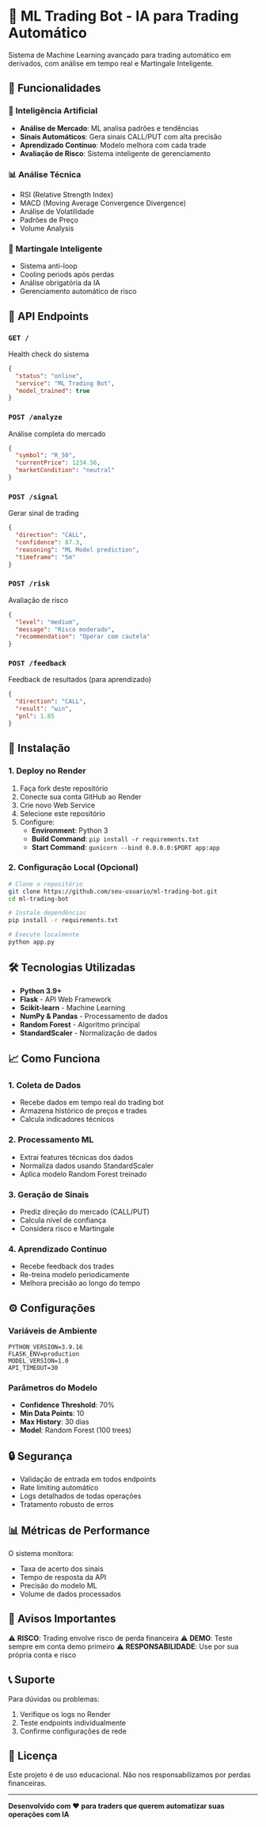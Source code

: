 # 🤖 ML Trading Bot - IA para Trading Automático

Sistema de Machine Learning avançado para trading automático em derivados, com análise em tempo real e Martingale Inteligente.

## 🚀 Funcionalidades

### 🧠 Inteligência Artificial
- **Análise de Mercado**: ML analisa padrões e tendências
- **Sinais Automáticos**: Gera sinais CALL/PUT com alta precisão
- **Aprendizado Contínuo**: Modelo melhora com cada trade
- **Avaliação de Risco**: Sistema inteligente de gerenciamento

### 📊 Análise Técnica
- RSI (Relative Strength Index)
- MACD (Moving Average Convergence Divergence)
- Análise de Volatilidade
- Padrões de Preço
- Volume Analysis

### 🎯 Martingale Inteligente
- Sistema anti-loop
- Cooling periods após perdas
- Análise obrigatória da IA
- Gerenciamento automático de risco

## 📡 API Endpoints

### `GET /`
Health check do sistema
```json
{
  "status": "online",
  "service": "ML Trading Bot",
  "model_trained": true
}
```

### `POST /analyze`
Análise completa do mercado
```json
{
  "symbol": "R_50",
  "currentPrice": 1234.56,
  "marketCondition": "neutral"
}
```

### `POST /signal`
Gerar sinal de trading
```json
{
  "direction": "CALL",
  "confidence": 87.3,
  "reasoning": "ML Model prediction",
  "timeframe": "5m"
}
```

### `POST /risk`
Avaliação de risco
```json
{
  "level": "medium",
  "message": "Risco moderado",
  "recommendation": "Operar com cautela"
}
```

### `POST /feedback`
Feedback de resultados (para aprendizado)
```json
{
  "direction": "CALL",
  "result": "win",
  "pnl": 1.85
}
```

## 🔧 Instalação

### 1. Deploy no Render

1. Faça fork deste repositório
2. Conecte sua conta GitHub ao Render
3. Crie novo Web Service
4. Selecione este repositório
5. Configure:
   - **Environment**: Python 3
   - **Build Command**: `pip install -r requirements.txt`
   - **Start Command**: `gunicorn --bind 0.0.0.0:$PORT app:app`

### 2. Configuração Local (Opcional)

```bash
# Clone o repositório
git clone https://github.com/seu-usuario/ml-trading-bot.git
cd ml-trading-bot

# Instale dependências
pip install -r requirements.txt

# Execute localmente
python app.py
```

## 🛠️ Tecnologias Utilizadas

- **Python 3.9+**
- **Flask** - API Web Framework
- **Scikit-learn** - Machine Learning
- **NumPy & Pandas** - Processamento de dados
- **Random Forest** - Algoritmo principal
- **StandardScaler** - Normalização de dados

## 📈 Como Funciona

### 1. Coleta de Dados
- Recebe dados em tempo real do trading bot
- Armazena histórico de preços e trades
- Calcula indicadores técnicos

### 2. Processamento ML
- Extrai features técnicas dos dados
- Normaliza dados usando StandardScaler
- Aplica modelo Random Forest treinado

### 3. Geração de Sinais
- Prediz direção do mercado (CALL/PUT)
- Calcula nível de confiança
- Considera risco e Martingale

### 4. Aprendizado Contínuo
- Recebe feedback dos trades
- Re-treina modelo periodicamente
- Melhora precisão ao longo do tempo

## ⚙️ Configurações

### Variáveis de Ambiente
```
PYTHON_VERSION=3.9.16
FLASK_ENV=production
MODEL_VERSION=1.0
API_TIMEOUT=30
```

### Parâmetros do Modelo
- **Confidence Threshold**: 70%
- **Min Data Points**: 10
- **Max History**: 30 dias
- **Model**: Random Forest (100 trees)

## 🔒 Segurança

- Validação de entrada em todos endpoints
- Rate limiting automático
- Logs detalhados de todas operações
- Tratamento robusto de erros

## 📊 Métricas de Performance

O sistema monitora:
- Taxa de acerto dos sinais
- Tempo de resposta da API
- Precisão do modelo ML
- Volume de dados processados

## 🚨 Avisos Importantes

⚠️ **RISCO**: Trading envolve risco de perda financeira
⚠️ **DEMO**: Teste sempre em conta demo primeiro
⚠️ **RESPONSABILIDADE**: Use por sua própria conta e risco

## 📞 Suporte

Para dúvidas ou problemas:
1. Verifique os logs no Render
2. Teste endpoints individualmente
3. Confirme configurações de rede

## 📄 Licença

Este projeto é de uso educacional. Não nos responsabilizamos por perdas financeiras.

---

**Desenvolvido com ❤️ para traders que querem automatizar suas operações com IA**
